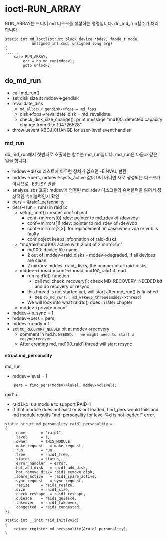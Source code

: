 # ioctl-RUN\_ARRAY

RUN\_ARRAY는 드디어 md 디스크를 생성하는 명령입니다. do\_md\_run함수가 처리합니다.

```
static int md_ioctl(struct block_device *bdev, fmode_t mode,
            unsigned int cmd, unsigned long arg)
{
......
    case RUN_ARRAY:
        err = do_md_run(mddev);
        goto unlock;
```

## do\_md\_run

* call md_run()
* set disk size at mddev->gendisk
* revalidate_disk
  * ``md_alloc()``: ``gendisk->fops = md_fops``
  * disk->fops->revalidate_disk = md_revalidate
  * check_disk_size_change(): print message "md100: detected capacity change from 0 to 104726528"
* throw uevent KBOJ_CHANGE for user-level event handler

### md_run

do\_md\_run에서 첫번째로 호출하는 함수는 md\_run입니다. md\_run은 다음과 같은 일을 합니다.

* mddev-&gt;disks 리스트에 아무런 장치가 없으면 -EINVAL 반환
* mddev-&gt;pers, mddev-&gt;sysfs\_active 값이 0이 아니면 새로 생성되는 디스크가 아니므로 -EBUSY 반환
* analyze\_sbs 호출: mddev에 연결된 md\_rdev 디스크들의 슈퍼블럭을 읽어서 정상적인 슈퍼블럭인지 확인
* pers = &raid1_personality
* pers->run = run() in raid1.c
  * setup_conf() creates conf object
    * conf->mirrors[0].rdev: pointer to md_rdev of /dev/vda
    * conf->mirrors[1].rdev: pointer to md_rdev of /dev/vdb
    * conf->mirrors[2,3]: for replacement, in case when vda or vdb is faulty
    * conf object keeps information of raid-disks
  * "md/raid1:md100: active with 2 out of 2 mirrors\n"
    * md100: device file name
    * 2 out of: mddev->raid_disks - mddev->degraded, if all devices are clean
    * 2 mirrors: mddev->raid_disks, the number of all raid-disks
  * mddev->thread = conf->thread: md100_raid1 thread
    * run raid1d() function
      * call md_check_recovery(): check MD_RECOVERY_NEEDED bit and do recovery or resync
    * this thread is not started yet, will start after md_run() is finished
      * see ``do_md_run(): md_wakeup_thread(mddev->thread)``
    * We will look into what raid1d() does in later chapter
  * mddev->private = conf
* mddev->in_sync = 1
* mddev->pers = pers;
* mddev->ready = 1
* set ``MD_RECOVORY_NEEDED`` bit at mddev->recovery
  * comment in md.h: ``NEEDED:   we might need to start a resync/recover``
  * After creating md, md100_raid1 thread will start resync

#### struct md_personality

md_run:
* mddev->level = 1

```
	pers = find_pers(mddev->level, mddev->clevel);

```


raid1.c:
* raid1.ko is a module to support RAID-1
* If that module does not exist or is not loaded, find_pers would fails and md module results "md: personality for level %d is not loaded!" error.

```
static struct md_personality raid1_personality =
{
	.name		= "raid1",
	.level		= 1,
	.owner		= THIS_MODULE,
	.make_request	= make_request,
	.run		= run,
	.free		= raid1_free,
	.status		= status,
	.error_handler	= error,
	.hot_add_disk	= raid1_add_disk,
	.hot_remove_disk= raid1_remove_disk,
	.spare_active	= raid1_spare_active,
	.sync_request	= sync_request,
	.resize		= raid1_resize,
	.size		= raid1_size,
	.check_reshape	= raid1_reshape,
	.quiesce	= raid1_quiesce,
	.takeover	= raid1_takeover,
	.congested	= raid1_congested,
};

static int __init raid_init(void)
{
	return register_md_personality(&raid1_personality);
}
```

